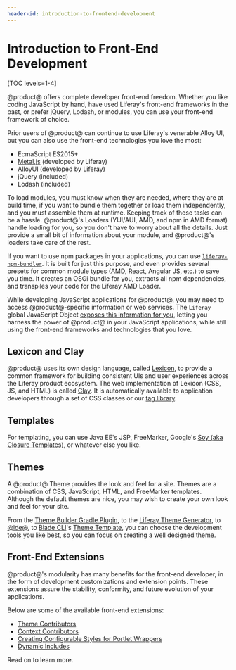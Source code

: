 ```yaml
---
header-id: introduction-to-frontend-development
---
```


# Introduction to Front-End Development

[TOC levels=1-4]

@product@ offers complete developer front-end freedom. Whether you like coding 
JavaScript by hand, have used Liferay's front-end frameworks in the past, or 
prefer jQuery, Lodash, or modules, you can use your front-end framework of 
choice. 

Prior users of @product@ can continue to use Liferay's venerable Alloy UI, but
you can also use the front-end technologies you love the most:

-   EcmaScript ES2015+
-   [Metal.js](https://metaljs.com/) (developed by Liferay)
-   [AlloyUI](https://alloyui.com/) (developed by Liferay)
-   jQuery (included)
-   Lodash (included)

To load modules, you must know when they are needed, where they are at build
time, if you want to bundle them together or load them independently, and you
must assemble them at runtime. Keeping track of these tasks can be a hassle.
@product@'s Loaders (YUI/AUI, AMD, and npm in AMD format) handle loading for
you, so you don't have to worry about all the details. Just provide a small bit
of information about your module, and @product@'s loaders take care of the rest. 

If you want to use npm packages in your applications, you can use
[`liferay-npm-bundler`](/docs/7-1/reference/-/knowledge_base/r/liferay-npm-bundler). 
It is built for just this purpose, and even provides several presets for common
module types (AMD, React, Angular JS,  etc.) to save you time. It creates an
OSGi bundle for you, extracts all npm dependencies, and transpiles your
code for the Liferay AMD Loader. 

While developing JavaScript applications for @product@, you may need to access 
@product@-specific information or web services. The `Liferay` global JavaScript 
Object 
[exposes this information for you](/docs/7-1/tutorials/-/knowledge_base/t/liferay-javascript-apis), 
letting you harness the power of @product@ in your JavaScript applications, 
while still using the front-end frameworks and technologies that you love. 

## Lexicon and Clay

@product@ uses its own design language, called 
[Lexicon](https://liferay.design/lexicon), to provide a common framework 
for building consistent UIs and user experiences across the Liferay product 
ecosystem. The web implementation of Lexicon (CSS, JS, and HTML) is called 
[Clay](https://clayui.com/). It is automatically available to 
application developers through a set of CSS classes or our 
[tag library](/docs/7-1/tutorials/-/knowledge_base/t/using-the-clay-taglib-in-your-portlets). 

## Templates

For templating, you can use Java EE's JSP, FreeMarker, Google's 
[Soy (aka Closure Templates)](/docs/7-1/tutorials/-/knowledge_base/t/liferay-soy-portlet), or
whatever else you like. 

## Themes

A @product@ Theme provides the look and feel for a site. Themes are
a combination of CSS, JavaScript, HTML, and FreeMarker templates. Although the
default themes are nice, you may wish to create your own look and feel for your 
site. 

From the 
[Theme Builder Gradle Plugin](/docs/7-1/reference/-/knowledge_base/r/theme-builder-gradle-plugin), 
to the 
[Liferay Theme Generator](/docs/7-1/tutorials/-/knowledge_base/t/creating-themes), 
to 
[@ide@](/docs/7-1/tutorials/-/knowledge_base/t/creating-themes-with-liferay-ide), 
to 
[Blade CLI](/docs/7-1/tutorials/-/knowledge_base/t/blade-cli)'s 
[Theme Template](/docs/7-1/reference/-/knowledge_base/r/theme-template), you
can choose the development tools you like best, so you can focus on creating
a well designed theme. 

## Front-End Extensions

@product@'s modularity has many benefits for the front-end developer, in the 
form of development customizations and extension points. These extensions assure 
the stability, conformity, and future evolution of your applications. 

Below are some of the available front-end extensions:

- [Theme Contributors](/docs/7-1/tutorials/-/knowledge_base/t/packaging-independent-ui-resources-for-your-site)
- [Context Contributors](/docs/7-1/tutorials/-/knowledge_base/t/injecting-additional-context-variables-into-your-templates)
- [Creating Configurable Styles for Portlet Wrappers](/docs/7-1/tutorials/-/knowledge_base/t/creating-configurable-styles-for-portlet-wrappers)
- [Dynamic Includes](/docs/7-1/tutorials/-/knowledge_base/t/adding-new-behavior-to-an-editor)

Read on to learn more. 
